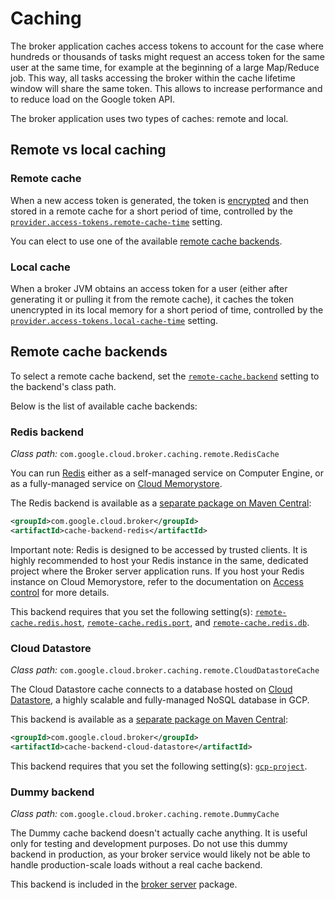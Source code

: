 # Caching

The broker application caches access tokens to account for the case where hundreds or thousands
of tasks might request an access token for the same user at the same time, for example at the beginning
of a large Map/Reduce job. This way, all tasks accessing the broker within the cache lifetime window
will share the same token. This allows to increase performance and to reduce load on the Google token API.

The broker application uses two types of caches: remote and local.

## Remote vs local caching

### Remote cache

When a new access token is generated, the token is [encrypted](encryption.md) and then stored in a
remote cache for a short period of time, controlled by the [`provider.access-tokens.remote-cache-time`](settings.md#provideraccess-tokensremote-cache-time)
setting.

You can elect to use one of the available [remote cache backends](#remote-cache-backends).

### Local cache

When a broker JVM obtains an access token for a user (either after generating it or pulling it from
the remote cache), it caches the token unencrypted in its local memory for a short period of time,
controlled by the [`provider.access-tokens.local-cache-time`](settings.md#provideraccess-tokenslocal-cache-time) setting.

## Remote cache backends

To select a remote cache backend, set the [`remote-cache.backend`](settings.md#remote-cachebackend) setting
to the backend's class path.

Below is the list of available cache backends:

### Redis backend

_Class path:_ `com.google.cloud.broker.caching.remote.RedisCache`

You can run [Redis](https://redis.io/) either as a self-managed service on Computer Engine, or as a fully-managed
service on [Cloud Memorystore](https://cloud.google.com/memorystore/docs/redis/).

The Redis backend is available as a [separate package on Maven Central](https://search.maven.org/search?q=g:com.google.cloud.broker%20AND%20a:cache-backend-redis):

```xml
<groupId>com.google.cloud.broker</groupId>
<artifactId>cache-backend-redis</artifactId>
```

Important note: Redis is designed to be accessed by trusted clients. It is highly recommended to host your Redis
instance in the same, dedicated project where the Broker server application runs. If you host your Redis instance on
Cloud Memorystore, refer to the documentation on [Access control](https://cloud.google.com/memorystore/docs/redis/access-control)
for more details.

This backend requires that you set the following setting(s): [`remote-cache.redis.host`](settings.md#remote-cacheredishost),
[`remote-cache.redis.port`](settings.md#remote-cacheredisport), and
[`remote-cache.redis.db`](settings.md#remote-cacheredisdb).

### Cloud Datastore

_Class path:_ `com.google.cloud.broker.caching.remote.CloudDatastoreCache`

The Cloud Datastore cache connects to a database hosted on [Cloud Datastore](https://cloud.google.com/datastore),
a highly scalable and fully-managed NoSQL database in GCP.

This backend is available as a [separate package on Maven Central](https://search.maven.org/search?q=g:com.google.cloud.broker%20AND%20a:cache-backend-cloud-datastore):

```xml
<groupId>com.google.cloud.broker</groupId>
<artifactId>cache-backend-cloud-datastore</artifactId>
```

This backend requires that you set the following setting(s): [`gcp-project`](settings.md#gcp-project).

### Dummy backend

_Class path:_ `com.google.cloud.broker.caching.remote.DummyCache`

The Dummy cache backend doesn't actually cache anything. It is useful only for testing and development purposes.
Do not use this dummy backend in production, as your broker service would likely not be able to handle production-scale
loads without a real cache backend.

This backend is included in the [broker server](broker-server.md) package.
